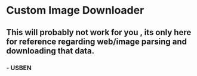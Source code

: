 # Custom Image Downloader 
## This will probably not work for you , its only here for reference regarding web/image parsing and downloading that data. ##
### - USBEN ###

